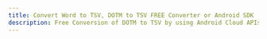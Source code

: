 ---title: Convert Word to TSV, DOTM to TSV FREE Converter or Android SDKdescription: Free Conversion of DOTM to TSV by using Android Cloud APIs & SDKs. Also Create, Edit & Render Microsoft Word & OpenOffice documents in the Cloud.---